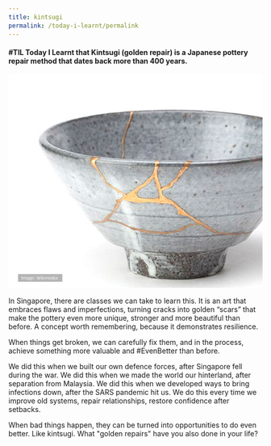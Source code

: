 ```yaml
---
title: kintsugi
permalink: /today-i-learnt/permalink
---
```

####  #TIL Today I Learnt that Kintsugi (golden repair) is a Japanese pottery repair method that dates back more than 400 years. 

![Alt text for image on Isomer site](/images/til_kintsugi.png)

In Singapore, there are classes we can take to learn this. It is an art that embraces flaws and imperfections, turning cracks into golden “scars” that make the pottery even more unique, stronger and more beautiful than before. A concept worth remembering, because it demonstrates resilience.

When things get broken, we can carefully fix them, and in the process, achieve something more valuable and #EvenBetter than before.

We did this when we built our own defence forces, after Singapore fell during the war. We did this when we made the world our hinterland, after separation from Malaysia. We did this when we developed ways to bring infections down, after the SARS pandemic hit us. We do this every time we improve old systems, repair relationships, restore confidence after setbacks.

When bad things happen, they can be turned into opportunities to do even better. Like kintsugi. What "golden repairs" have you also done in your life?